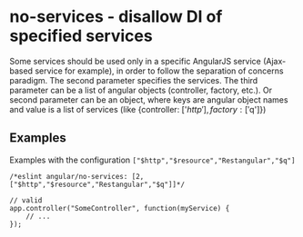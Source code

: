 # no-services - disallow DI of specified services

Some services should be used only in a specific AngularJS service (Ajax-based service for example), in order to follow the separation of concerns paradigm.
The second parameter specifies the services.
The third parameter can be a list of angular objects (controller, factory, etc.).
Or second parameter can be an object, where keys are angular object names and value is a list of services (like {controller: ['$http'], factory: ['$q']})

## Examples

Examples with the configuration `["$http","$resource","Restangular","$q"]`

    /*eslint angular/no-services: [2,["$http","$resource","Restangular","$q"]]*/

    // valid
    app.controller("SomeController", function(myService) {
        // ...
    });
